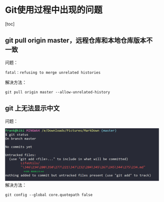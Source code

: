 # Git使用过程中出现的问题
[toc]
## git pull origin master，远程仓库和本地仓库版本不一致
问题：

    fatal：refusing to merge unrelated histories
解决方法：

    git pull origin master --allow-unrelated-history
## git 上无法显示中文
问题：

![不能显示中文](./.img/Git3CannotShowChinese.png)
解决方法：

    git config --global core.quotepath false
